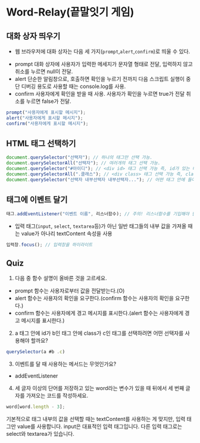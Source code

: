 # Word-Relay(끝말잇기 게임)

## 대화 상자 띄우기

- 웹 브라우저에 대화 상자는 다음 세 가지(`prompt`,`alert`,`confirm`)로 띄울 수 있다.

* prompt 대화 상자에 사용자가 입력한 메세지가 문자열 형태로 전달, 입력하지 않고 취소를 누르면 null이 전달.
* alert 단순한 알림창으로, 호출하면 확인을 누르기 전까지 다음 스크립트 실행이 중단 디버깅 용도로 사용할 때는 console.log를 사용.
* confirm 사용자에게 확인을 받을 때 사용. 사용자가 확인을 누르면 true가 전달 취소를 누르면 false가 전달.

```javascript
prompt("사용자에게 표시할 메시지");
alert("사용자에게 표시할 메시지");
confirm("사용자에게 표시할 메시지");
```

## HTML 태그 선택하기

```javascript
document.querySelector("선택자"); // 하나의 태그만 선택 가능.
document.querySelectorAll("선택자"); // 여러개의 태그 선택 가능.
document.querySelector("#아이디"); // <div id> 태그 선택 가능 즉, id가 있는 태그 선택 가능.
document.querySelectorAll(".클래스"); // <div class> 태그 선택 가능 즉, class가 있는 태그 선택 가능.
document.querySelector("선택자 내부선택자 내부선택자..."); // 어떤 태그 안에 들어 있는 다른 태그를 선택 하고 싶을 때 중요한 점은 한 칸을 띄워야 한다.
```

## 태그에 이벤트 달기

```javascript
태그.addEventListener("이벤트 이름", 리스너함수); // 주의! 리스너함수를 기입해야 한다. 리스너 함수 실행식을 기입 하면 안된다.
```

- 입력 태그(`input`, `select`, `textarea`등)가 아닌 일반 태그들의 내부 값을 가져올 때는 value가 아나리 textContent 속성을 사용

```javascript
입력창.focus(); // 입력창을 하이라이트
```

## Quiz

1. 다음 중 함수 설명이 올바른 것을 고르세요.

- prompt 함수는 사용자로부터 값을 전달받는다.(O)
- alert 함수는 사용자의 확인을 요구한다.(confirm 함수는 사용자의 확인을 요구한다.)
- confirm 함수는 사용자에게 경고 메시지를 표시한다.(alert 함수는 사용자에게 경고 메시지를 표시한다.)

2. a 태그 안에 id가 b인 태그 안에 class가 c인 태그를 선택하려면 어떤 선택자를 사용해야 할까요?

```javascript
querySelector(a #b .c)
```

3. 이벤트를 달 때 사용하는 메서드는 무엇인가요?

- addEventListener

4. 세 글자 이상의 단어를 저장하고 있는 word라는 변수가 있을 때 뒤에서 세 번째 글자를 가져오는 코드를 작성하세요.

```javascript
word[word.length - 3];
```

기본적으로 태그 내부의 값을 선택할 때는 textContent를 사용하는 게 맞지만, 입력 태그만 value를 사용합니다. input은 대표적인 입력 태그입니다. 다른 입력 태그로는 select와 textarea가 있습니다.
